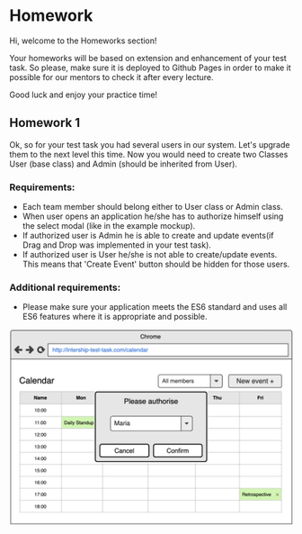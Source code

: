 # Homework
Hi, welcome to the Homeworks section!

Your homeworks will be based on extension and enhancement of your test task. So please, make sure it is deployed to Github Pages in order to make it possible for our mentors to check it after every lecture.

Good luck and enjoy your practice time!
## Homework 1
Ok, so for your test task you had several users in our system. Let's upgrade them to the next level this time. Now you would need to create two Classes User (base class) and Admin (should be inherited from User). 

### Requirements:
 - Each team member should belong either to User class or Admin class.
 - When user opens an application he/she has to authorize himself using the select modal (like in the example mockup).
 - If authorized user is Admin he is able to create and update events(if Drag and Drop was implemented in your test task).
 - If authorized user is User he/she is not able to create/update events. This means that 'Create Event' button should be hidden for those users.

### Additional requirements:
- Please make sure your application meets the ES6 standard and uses all ES6 features where it is appropriate and possible.
 
 ![Basic_calendar](../assets/images/homeworks/hw-1-1.jpg)
 


